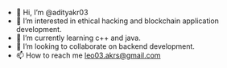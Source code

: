 - 👋 Hi, I’m @adityakr03
- 👀 I’m interested in ethical hacking and blockchain application development.
- 🌱 I’m currently learning c++ and java.
- 💞️ I’m looking to collaborate on backend development.
- 📫 How to reach me leo03.akrs@gmail.com

<!---
adityakr03/adityakr03 is a ✨ special ✨ repository because its `README.md` (this file) appears on your GitHub profile.
You can click the Preview link to take a look at your changes.
--->
